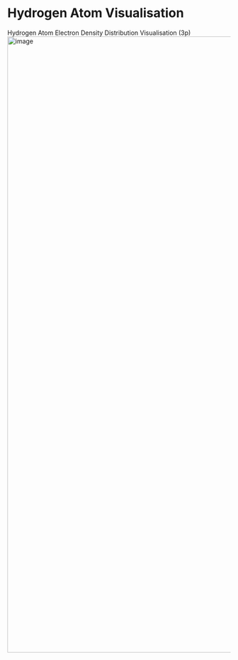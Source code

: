 # Hydrogen Atom Visualisation
 
 Hydrogen Atom Electron Density Distribution Visualisation (3p)
<img width="1389" alt="image" src="https://user-images.githubusercontent.com/43814396/172125790-0e03006b-1048-45a0-adad-9bde84f6301a.png">


